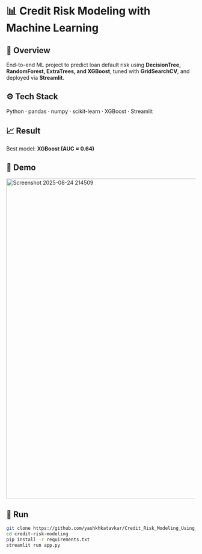 # 📊 Credit Risk Modeling with Machine Learning  

## 🔎 Overview  
End-to-end ML project to predict loan default risk using **DecisionTree, RandomForest, ExtraTrees, and XGBoost**, tuned with **GridSearchCV**, and deployed via **Streamlit**.  

## ⚙️ Tech Stack  
Python · pandas · numpy · scikit-learn · XGBoost · Streamlit  

## 📈 Result  
Best model: **XGBoost (AUC ≈ 0.64)** 

## 📸 Demo  
<img width="1918" height="847" alt="Screenshot 2025-08-24 214509" src="https://github.com/user-attachments/assets/0a1fcb34-d482-4f38-9c81-a4a934d45dd2" />

## 🚀 Run  
```bash
git clone https://github.com/yashkhkatavkar/Credit_Risk_Modeling_Using_Machine-Learning.git
cd credit-risk-modeling
pip install -r requirements.txt
streamlit run app.py

